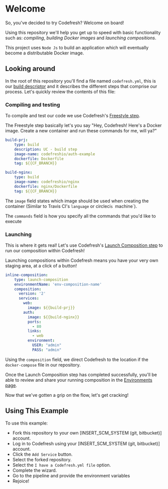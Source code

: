# Welcome

So, you've decided to try Codefresh? Welcome on board!

Using this repository we'll help you get up to speed with basic functionality such as: *compiling*, *building Docker images* and *launching compositions*.

This project uses `Node Js` to build an application which will eventually become a distributable Docker image.

## Looking around

In the root of this repository you'll find a file named `codefresh.yml`, this is our [build descriptor](https://docs.codefresh.io/docs/what-is-the-codefresh-yaml) and it describes the different steps that comprise our process.
Let's quickly review the contents of this file:

### Compiling and testing

To compile and test our code we use Codefresh's [Freestyle step](https://docs.codefresh.io/docs/steps#section-freestyle).

The Freestyle step basically let's you say "Hey, Codefresh! Here's a Docker image. Create a new container and run these commands for me, will ya?"

```yml
build-prj:
    type: build
    description: UC - build step
    image-name: codefreshio/auth-example
    dockerfile: Dockerfile
    tag: ${{CF_BRANCH}}

build-nginx:
    type: build
    image-name: codefreshio/nginx
    dockerfile: nginx/Dockerfile
    tag: ${{CF_BRANCH}}
```

The `image` field states which image should be used when creating the container (Similar to Travis CI's `language` or circleci`s `machine`).

The `commands` field is how you specify all the commands that you'd like to execute

### Launching

This is where it gets real! Let's use Codefresh's [Launch Composition step](https://docs.codefresh.io/docs/steps#section-launch-composition) to run our composition within Codefresh!

Launching compositions within Codefresh means you have your very own staging area, at a click of a button!
```yml
inline-composition:
    type: launch-composition
    environmentName: 'env-composition-name'
    composition:
      version: '2'
      services:
        web:
          image: ${{build-prj}}
        auth:
          image: ${{build-nginx}}
          ports:
            - 80
          links:
            - web
          environment:
            USER: "admin"
            PASS: "admin"
```

Using the `composition` field, we direct Codefresh to the location if the `docker-compose` file in our repository.

Once the Launch Composition step has completed successfully, you'll be able to review and share your running composition in the [Environments page](https://docs.codefresh.io/docs/share-environment-with-your-test).

Now that we've gotten a grip on the flow, let's get cracking!


## Using This Example

To use this example:

* Fork this repository to your own [INSERT_SCM_SYSTEM (git, bitbucket)] account.
* Log in to Codefresh using your [INSERT_SCM_SYSTEM (git, bitbucket)] account.
* Click the `Add Service` button.
* Select the forked repository.
* Select the `I have a Codefresh.yml file` option.
* Complete the wizard.
* Go to the pipeline and provide the environment variables
* Rejoice!
